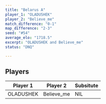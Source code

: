 ```yaml
---
title: "Belarus A"
player_1: "OLADUSHEK"
player_2: "Believe_me"
match_difference: "0-1"
map_difference: "2-3"
seed: "#54"
average_elo: "1718.5"
excerpt: "OLADUSHEK and Believe_me"
status: "DNQ"

---
```

## Players

| Player 1 | Player 2 | Subsitute |
| -- | -- | -- |
| OLADUSHEK | Believe_me | NIL |
